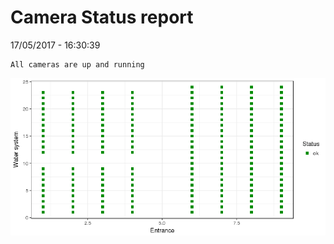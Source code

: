 Camera Status report
================
17/05/2017 - 16:30:39

    All cameras are up and running

![](camreport_files/figure-markdown_github/unnamed-chunk-2-1.png)
